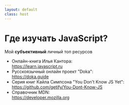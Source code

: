 ```yaml
---
layout: default
class: host
---
```


# Где изучать JavaScript?
Мой **субъективный** личный топ ресурсов

* Онлайн-книга Илья Кантора:
<br/> https://learn.javascript.ru
* Русскоязычный онлайн проект "Doka":
<br/> https://doka.guide
* Cерия книг Кайла Симпсона "You Don't Know JS Yet":
<br/> https://github.com/getify/You-Dont-Know-JS
* Справочник MDN:
<br/> https://developer.mozilla.org

<style>
    .host li {
        margin-top: 1.5rem;
    }
</style>
